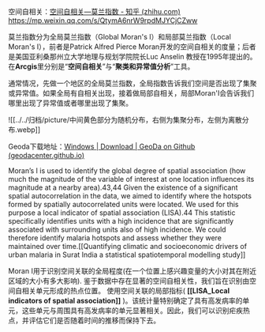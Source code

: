 空间自相关：[空间自相关—莫兰指数 - 知乎 (zhihu.com)](https://zhuanlan.zhihu.com/p/387342753)
https://mp.weixin.qq.com/s/QtymA6nrW9rpdMJYCjCZww

莫兰指数分为全局莫兰指数（Global Moran's I）和局部莫兰指数（Local Moran's I），前者是Patrick Alfred Pierce Moran开发的空间自相关的度量；后者是美国亚利桑那州立大学地理与规划学院院长Luc Anselin 教授在1995年提出的。在**Arcgis**里分别是“**空间自相关**”与“**聚类和异常值分析**”工具。

通常情况，先做一个地区的全局莫兰指数，全局指数告诉我们空间是否出现了集聚或异常值。如果全局有自相关出现，接着做局部自相关，局部Moran'I会告诉我们哪里出现了异常值或者哪里出现了集聚。

![[../../归档/picture/中间黄色部分为随机分布，右侧为集聚分布，左侧为离散分布.webp]]

Geoda下载地址：[Windows | Download | GeoDa on Github (geodacenter.github.io)](https://geodacenter.github.io/download_windows.html)

Moran’s I is used to identify the global degree of spatial association (how much the magnitude of the variable of interest at one location influences its magnitude at a nearby area).43,44 Given the existence of a significant spatial autocorrelation in the data, we aimed to identify where the hotspots formed by spatially autocorrelated units were located. We used for this purpose a local indicator of spatial association (LISA).44 This statistic specifically identifies units with a high incidence that are significantly associated with surrounding units also of high incidence. We could therefore identify malaria hotspots and assess whether they were maintained over time.[[Quantifying climatic and socioeconomic drivers of urban malaria in Surat  India  a statistical spatiotemporal modelling study]]

Moran I用于识别空间关联的全局程度(在一个位置上感兴趣变量的大小对其在附近区域的大小有多大影响). 鉴于数据中存在显著的空间自相关性，我们旨在识别由空间自相关单元形成的热点位置。
使用空间关联的局部指标( **[[LISA_Local indicators of spatial association]]** )。该统计量特别确定了具有高发病率的单元，这些单元与周围具有高发病率的单元显著相关。因此，我们可以识别疟疾热点，并评估它们是否随着时间的推移而保持下去。